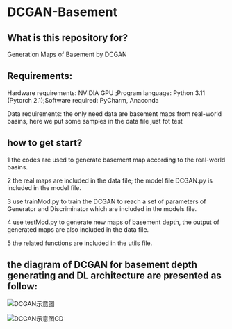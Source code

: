 # DCGAN-Basement

## What is this repository for?
Generation Maps of Basement by DCGAN

## Requirements:
Hardware requirements: NVIDIA GPU ;Program language: Python 3.11 (Pytorch 2.1);Software required: PyCharm, Anaconda

Data requirements: the only need data are basement maps from real-world basins, here we put some samples in the data file just fot test

## how to get start?

1 the codes are used to generate basement map according to the real-world basins.

2 the real maps are included in the data file; the model file DCGAN.py is included in the model file.

3 use trainMod.py to train the DCGAN to reach a set of parameters of Generator and Discriminator which are included in the models file.

4 use testMod.py to generate new maps of basement depth, the output of generated maps are also included in the data file.

5 the related functions are included in the utils file.

## the diagram of DCGAN for basement depth generating and DL architecture are presented as follow:

![DCGAN示意图](https://github.com/user-attachments/assets/d4b5272a-b93f-4ec9-8b70-10b6cb5d7210)

![DCGAN示意图GD](https://github.com/user-attachments/assets/657c2bf6-da99-4a9b-bbb7-e77227f6eadb)

